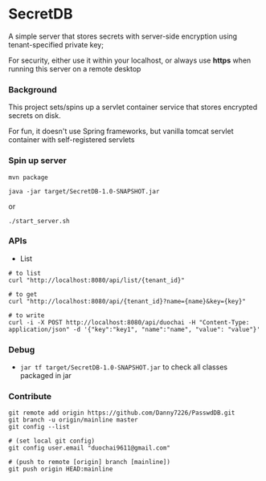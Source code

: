 # SecretDB
A simple server that stores secrets with server-side encryption using tenant-specified private key;

For security, either use it within your localhost, or always use **https** when running this server on a remote desktop

### Background
This project sets/spins up a servlet container service that stores encrypted secrets on disk.

For fun, it doesn't use Spring frameworks, but vanilla tomcat servlet container with self-registered servlets

### Spin up server
```
mvn package

java -jar target/SecretDB-1.0-SNAPSHOT.jar 
```

or 

```
./start_server.sh
```

### APIs
* List
```
# to list
curl "http://localhost:8080/api/list/{tenant_id}" 

# to get
curl "http://localhost:8080/api/{tenant_id}?name={name}&key={key}" 

# to write
curl -i -X POST http://localhost:8080/api/duochai -H "Content-Type: application/json" -d '{"key":"key1", "name":"name", "value": "value"}'
```

### Debug
* `jar tf target/SecretDB-1.0-SNAPSHOT.jar` to check all classes packaged in jar

### Contribute
```
git remote add origin https://github.com/Danny7226/PasswdDB.git
git branch -u origin/mainline master
git config --list

# (set local git config)
git config user.email "duochai9611@gmail.com"

# (push to remote [origin] branch [mainline])
git push origin HEAD:mainline
```
